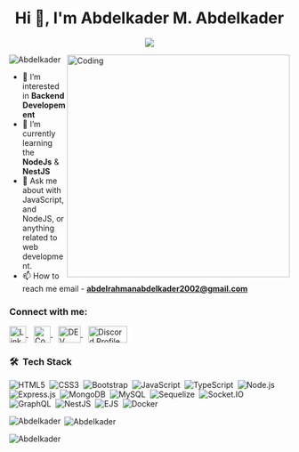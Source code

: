 <h1 align="center">Hi 👋, I'm Abdelkader M. Abdelkader</h1>

<!-- Typing SVG by DenverCoder1 - https://github.com/DenverCoder1/readme-typing-svg -->
<p align="center">
  <a href="https://github.com/DenverCoder1/readme-typing-svg"><img src="https://readme-typing-svg.herokuapp.com/?lines=Back-end%20developer;Always%20learning%20new%20things&font=Fira%20Code&center=true&width=440&height=45&color=f75c7e&vCenter=true&size=22"></a>
</p> 
<img align ="right" alt="Coding" width = "400" src ="https://media0.giphy.com/media/qgQUggAC3Pfv687qPC/giphy.gif">

<p align="left"> <img src="https://komarev.com/ghpvc/?username=AbdeIkader&label=Profile%20views&color=0e75b6&style=flat" alt="AbdeIkader" /> </p>


- 👀 I’m interested in **Backend Developement**
- 🌱 I’m currently learning the **NodeJs** & **NestJS**
- 💬 Ask me about  with JavaScript, and NodeJS, or anything related to web development.
- 📫 How to reach me email - **abdelrahmanabdelkader2002@gmail.com**

<h3 align="left">Connect with me:</h3>
<p align="left">
<p align="left">
    <a href="https://www.linkedin.com/in/abdelrahman-abdelkader-259781215/" target="_blank" style="margin-right: 10px;">
        <img align="center" src="https://raw.githubusercontent.com/rahuldkjain/github-profile-readme-generator/master/src/images/icons/Social/linked-in-alt.svg" alt="LinkedIn Profile" height="30" width="30" />
    </a>
    <a href="https://www.codewars.com/users/AbdeIkader" target="_blank" style="margin-right: 10px;">
        <img align="center" src="https://docs.codewars.com/logo.svg" alt="Codewars Profile" height="30" width="30" />
    </a>
    <a href="https://dev.to/abdeikader" target="_blank" style="margin-right: 10px;">
        <img align="center" src="https://dev-to-uploads.s3.amazonaws.com/uploads/logos/resized_logo_UQww2soKuUsjaOGNB38o.png" alt="DEV Profile" height="30" width="40" />
    </a>
    <a href="http://discordapp.com/users/793506102607740928" target="_blank" style="margin-right: 10px;">
        <img align="center" src="https://img.shields.io/badge/Discord-7289DA?style=flat&logo=discord&logoColor=white" alt="Discord Profile" height="30" width="70" />
    </a>
</p>

</p>

### 🛠 &nbsp;Tech Stack

 ![HTML5](https://img.shields.io/badge/-HTML5-05122A?style=flat&logo=html5)&nbsp;
 ![CSS3](https://img.shields.io/badge/-CSS3-05122A?style=flat&logo=css3)&nbsp;
 ![Bootstrap](https://img.shields.io/badge/-Bootstrap-05122A?style=flat&logo=bootstrap)&nbsp;
    ![JavaScript](https://img.shields.io/badge/-JavaScript-05122A?style=flat&logo=javascript)&nbsp;
    ![TypeScript](https://img.shields.io/badge/-TypeScript-05122A?style=flat&logo=typescript)&nbsp;
![Node.js](https://img.shields.io/badge/-Node.js-05122A?style=flat&logo=node.js)&nbsp;
    ![Express.js](https://img.shields.io/badge/-Express.js-05122A?style=flat&logo=express)&nbsp;
    ![MongoDB](https://img.shields.io/badge/-MongoDB-05122A?style=flat&logo=mongodb)&nbsp;
    ![MySQL](https://img.shields.io/badge/-MySQL-05122A?style=flat&logo=mysql)&nbsp;
    ![Sequelize](https://img.shields.io/badge/-Sequelize-05122A?style=flat&logo=sequelize)&nbsp;
    ![Socket.IO](https://img.shields.io/badge/-Socket.IO-05122A?style=flat&logo=socket-dot-io)&nbsp;
    ![GraphQL](https://img.shields.io/badge/-GraphQL-05122A?style=flat&logo=graphql)&nbsp;
    ![NestJS](https://img.shields.io/badge/-NestJS-05122A?style=flat&logo=nestjs&logoColor=E0234E)&nbsp;
    ![EJS](https://img.shields.io/badge/-EJS-05122A?style=flat&logo=ejs&logoColor=red)&nbsp;
    ![Docker](https://img.shields.io/badge/-Docker-05122A?style=flat&logo=docker)&nbsp;



<p><img align="left" src="https://github-readme-stats-sigma-five.vercel.app/api/top-langs?username=AbdeIkader&theme=radical&show_icons=true&locale=en&layout=compact" alt="AbdeIkader" /></p>
 


  
  
<p>&nbsp;<img align="center" src="https://github-readme-stats-sigma-five.vercel.app/api?username=AbdeIkader&theme=radical&show_icons=true&locale=en" alt="AbdeIkader" /></p>


<p><img align="center" src="https://github-readme-streak-stats.herokuapp.com/?user=AbdeIkader&theme=radical" alt="AbdeIkader" /></p>
